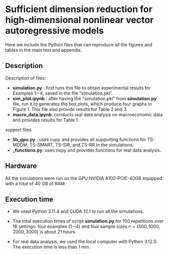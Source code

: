 
# Sufficient dimension reduction for high-dimensional nonlinear vector autoregressive models

Here we include the Python files that can reproduce all the figures and tables in the main text and appendix.  

## Description

Description of files:

* **simulation.py** : first runs this file to obtain experimental results for Examples 1--4, saved in the file "simulation.pkl". 
* **sim_plot.ipynb** : after having the "simulation.pkl" from **simulation.py** file, run it to generates the box plots, which produce four graphs in Figure 1. This file also provide results for Table 2 and 3. 
* **macro_data.ipynb**: conducts real data analysis on macroeconomic data and provides results for Table 1. 

support files
* **lib_gpu.py** : uses cupy and provides all supporting functions for TS-MDDM, TS-SMART, TS-SIR, and TS-RR in the simulations.
* **_functions.py**: uses nupy and provides functions for real data analysis. 

## Hardware
All the simulations were run on the GPU:NVIDIA A100-PCIE-40GB equipped with a total of 40 GB of RAM. 

## Execution time
* We used Python 3.11.4 and CUDA 12.1 to run all the simulations. 

* The total execution times of script **simulation.py** for 100 repetitions over 16 settings: four examples (1--4) and four sample sizes $n = (500, 1000, 2000, 3000)$ is about 21 hours. 

* For real data analysis, we used the local computer with Python 3.12.0. The execution time is less than 1 min. 